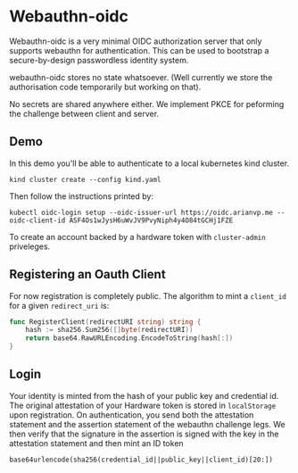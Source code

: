 # Webauthn-oidc

Webauthn-oidc is a very minimal OIDC authorization server that only supports
webauthn for authentication.  This can be used to bootstrap a secure-by-design
passwordless identity system.

webauthn-oidc stores no state whatsoever.  (Well currently we store the authorisation code temporarily but working on that).

No secrets are shared anywhere either. We implement PKCE for peforming the
challenge between client and server.

## Demo
In this demo you'll be able to authenticate to a local kubernetes kind cluster.

```
kind cluster create --config kind.yaml
```

Then follow the instructions printed by:
```
kubectl oidc-login setup --oidc-issuer-url https://oidc.arianvp.me --oidc-client-id ASF4Os1wJysH6uWvJV9PvyNiph4y4O84tGCHj1FZE
```

To create an account backed by a hardware token with `cluster-admin` priveleges.



## Registering an Oauth Client

For now registration is completely public. The algorithm to mint a `client_id` for a given `redirect_uri` is:
```go
func RegisterClient(redirectURI string) string {
	hash := sha256.Sum256([]byte(redirectURI))
	return base64.RawURLEncoding.EncodeToString(hash[:])
}
```


## Login
Your identity is minted from the hash of your public key and credential id.
The original attestation of your Hardware token is stored in `localStorage` upon registration.
On authentication, you send both the attestation statement and the assertion statement
of the webauthn challenge legs. We then verify that the signature in the assertion is signed
with the key in the attestation statement and then mint an ID token
```
base64urlencode(sha256(credential_id||public_key||client_id)[20:])
```





